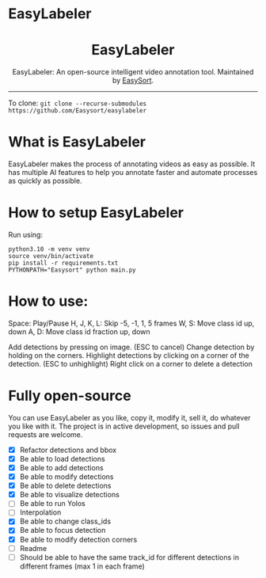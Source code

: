 # EasyLabeler

<div align="center">

<h1>EasyLabeler</h1>

EasyLabeler: An open-source intelligent video annotation tool. Maintained by [EasySort](https://github.com/Easysort).
</div>

---

To clone: ```git clone --recurse-submodules https://github.com/Easysort/easylabeler```

# What is EasyLabeler
EasyLabeler makes the process of annotating videos as easy as possible. It has multiple AI features to help you annotate faster and automate processes as quickly as possible.

# How to setup EasyLabeler

Run using:

```
python3.10 -m venv venv
source venv/bin/activate
pip install -r requirements.txt
PYTHONPATH="Easysort" python main.py
```

# How to use:

Space: Play/Pause
H, J, K, L: Skip -5, -1, 1, 5 frames
W, S: Move class id up, down
A, D: Move class id fraction up, down

Add detections by pressing on image. (ESC to cancel)
Change detection by holding on the corners. 
Highlight detections by clicking on a corner of the detection. (ESC to unhighlight)
Right click on a corner to delete a detection

# Fully open-source
You can use EasyLabeler as you like, copy it, modify it, sell it, do whatever you like with it. The project is in active development, so issues and pull requests are welcome.

- [x] Refactor detections and bbox
- [x] Be able to load detections
- [x] Be able to add detections
- [x] Be able to modify detections
- [x] Be able to delete detections
- [x] Be able to visualize detections
- [ ] Be able to run Yolos
- [ ] Interpolation
- [x] Be able to change class_ids
- [x] Be able to focus detection
- [x] Be able to modify detection corners
- [ ] Readme
- [ ] Should be able to have the same track_id for different detections in different frames (max 1 in each frame)
